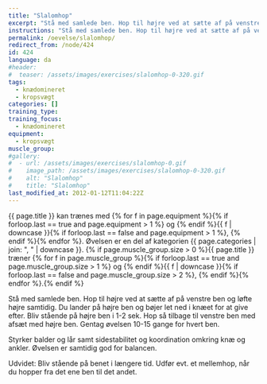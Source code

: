 ```yaml
---
title: "Slalomhop"
excerpt: "Stå med samlede ben. Hop til højre ved at sætte af på venstre ben og løfte højre samtidig. Du lander på højre ben og bøjer let ned i knæet for at give efter. Bliv stående på højre ben i 1-2 sek. Hop så tilbage til venstre ben med afsæt med højre ben. Gentag øvelsen 10-15 gange for hvert ben. "
instructions: "Stå med samlede ben. Hop til højre ved at sætte af på venstre ben og løfte højre samtidig. Du lander på højre ben og bøjer let ned i knæet for at give efter. Bliv stående på højre ben i 1-2 sek. Hop så tilbage til venstre ben med afsæt med højre ben. Gentag øvelsen 10-15 gange for hvert ben. "
permalink: /oevelse/slalomhop/
redirect_from: /node/424
id: 424
language: da
#header:
#  teaser: /assets/images/exercises/slalomhop-0-320.gif
tags:
  - knædomineret
  - kropsvægt
categories: []
training_type:
training_focus:
  - knædomineret
equipment:
  - kropsvægt
muscle_group:
#gallery:
#  - url: /assets/images/exercises/slalomhop-0.gif
#    image_path: /assets/images/exercises/slalomhop-0-320.gif
#    alt: "Slalomhop"
#    title: "Slalomhop"
last_modified_at: 2012-01-12T11:04:22Z
---
```


{{ page.title }} kan trænes med {% for f in page.equipment %}{% if forloop.last == true and page.equipment > 1 %} og {% endif %}{{ f | downcase  }}{% if forloop.last == false and page.equipment > 1 %}, {% endif %}{% endfor %}. Øvelsen er en del af kategorien {{ page.categories | join: ", " | downcase }}. {% if page.muscle_group.size > 0 %}{{ page.title }} træner {% for f in page.muscle_group %}{% if forloop.last == true and page.muscle_group.size > 1 %} og {% endif %}{{ f | downcase }}{% if forloop.last == false and page.muscle_group.size > 2 %}, {% endif %}{% endfor %}.{% endif %}

Stå med samlede ben. Hop til højre ved at sætte af på venstre ben og løfte højre samtidig. Du lander på højre ben og bøjer let ned i knæet for at give efter. Bliv stående på højre ben i 1-2 sek. Hop så tilbage til venstre ben med afsæt med højre ben. Gentag øvelsen 10-15 gange for hvert ben.

Styrker balder og lår samt sidestabilitet og koordination omkring knæ og ankler. Øvelsen er samtidig god for balancen.

Udvidet: Bliv stående på benet i længere tid. Udfør evt. et mellemhop, når du hopper fra det ene ben til det andet.
